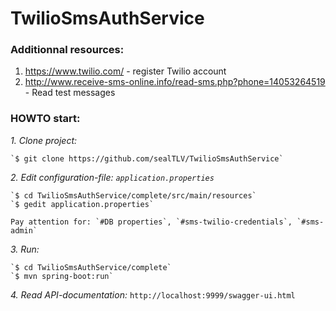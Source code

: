 # TwilioSmsAuthService

### Additionnal resources:

1. https://www.twilio.com/ - register Twilio account
2. http://www.receive-sms-online.info/read-sms.php?phone=14053264519 - Read test messages

### HOWTO start:

*1. Clone project:*
    
    `$ git clone https://github.com/sealTLV/TwilioSmsAuthService`

*2. Edit configuration-file: `application.properties`*
  
    `$ cd TwilioSmsAuthService/complete/src/main/resources`
    `$ gedit application.properties`
    
    Pay attention for: `#DB properties`, `#sms-twilio-credentials`, `#sms-admin`
  
*3. Run:*

    `$ cd TwilioSmsAuthService/complete`
    `$ mvn spring-boot:run`
    
*4. Read API-documentation:* `http://localhost:9999/swagger-ui.html`



